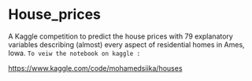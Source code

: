 # House_prices

A Kaggle competition to predict the house prices with 79 explanatory variables describing (almost) every aspect of residential homes in Ames, Iowa.
```To veiw the notebook on kaggle :```

https://www.kaggle.com/code/mohamedsiika/houses
